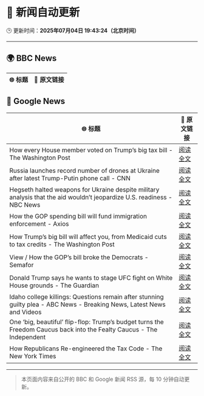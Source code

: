# 🧠 新闻自动更新

🕒 更新时间：**2025年07月04日 19:43:24（北京时间）**

---

## 🌍 BBC News

| 🌐 标题 | 🔗 原文链接 |
|--------|-------------|

## 📰 Google News

| 🌐 标题 | 🔗 原文链接 |
|--------|-------------|
| How every House member voted on Trump’s big tax bill - The Washington Post | [阅读全文](https://news.google.com/rss/articles/CBMikwFBVV95cUxOR3F1a2xLcWk1TUlJelFZYXdQMXlwc213Vy1mMHpwT29MdlJXVWRHcWpVM0g0Zno4YmlHc1VqOFVBczlocTlFclF1M2wxNW13dDhfQUtLemdoUzg2ekR4Ykd4b0NKbHFMMUFzWFhHWkhvY3pldjZybDFBd19sX09wazNnT1YxUWxWekFJMDZaWEdkdU0?oc=5) |
| Russia launches record number of drones at Ukraine after latest Trump-Putin phone call - CNN | [阅读全文](https://news.google.com/rss/articles/CBMijgFBVV95cUxQbjh2aG1pOWNaeHg3dGxzZTFYNGdjS2E4d3NDbTZidlpPOWJyeXBjQWhBRHFDVjVTY2plVUNMY0RPVE5vdVdOVVNxTk82S2Vza0piUWVpWmZhWjhxSEpDWnZyZm8xQW84emxlZmE4MzJNd3hGOVNfX2VXeTdaMEtOOEJ4VXhfd0xFRVJnMERR0gGTAUFVX3lxTE13ZTB1MktkdHpXRVM2eU5KWVd0Q2MyWDJLM1JFMHNHNlpJeWk1a2trckJCN3Uzc2JqNzdyaEJFS1FJV0xvVEZUM0VxZllRTWtJTDhLZmlSUm0tUkJsUnVJbTFnQ3VLRGZUNDlyVDZ6VlpMV2IwZ3FVSXRXS2t0c3lDUFVXa3R0aW03UGR0NW1EQXNxcw?oc=5) |
| Hegseth halted weapons for Ukraine despite military analysis that the aid wouldn’t jeopardize U.S. readiness - NBC News | [阅读全文](https://news.google.com/rss/articles/CBMiuwFBVV95cUxPMUpnMFNJQVZuT1UyeXVRZ3FMZWp4NWlDNy1MNFlRa2JLekt0RmlUQnBXY0M5Y0lra0MxdHZmdm9FR2hYVVQ2bnBuZjFNd0hydUUtRURrY2ZheXdxcFVGSVliVWhxU292VUllNEhPd25KM3Y1ZlphS2hRQ21BcTNPNTZMcUxDU2gwcFZaZGNxaWdXY1pvbDA2UklFUlJfV0FkSDRuSmh4OUNxVGZ6T3RZSngzOUJibUZfaS1z0gFWQVVfeXFMTVh4bnlYcjNOVnJmTy1tZ21fcWU3OUxROW5LekZ1aE8zODFGT056Y1k1Wm1hV1FpeGpXWlpyY0lON2pIUHBQMzBsOFd6ekhXUFdwMGh5cnc?oc=5) |
| How the GOP spending bill will fund immigration enforcement - Axios | [阅读全文](https://news.google.com/rss/articles/CBMikgFBVV95cUxOMU9XVHFXeGlzUlBmTlRScEVJakR3a18xbWE4MXZTQ3BESWhVQ2hfVWl3OWNCSDh1VmlUbVdid1F5TVZINm5vUXp0cUpZWGJ6ZEtDcUV1Q0lnTHpJdWJkRDVjWTNzQ1laMHRsanBKeVo5MWpYQmQweE0wNGdYckhrYUtPUDQ3NUtNb0Z4eE1HZFU3UQ?oc=5) |
| How Trump’s big bill will affect you, from Medicaid cuts to tax credits - The Washington Post | [阅读全文](https://news.google.com/rss/articles/CBMimAFBVV95cUxNUHRpWGxNZl81OGJfU1M5MGhncFh2blZhTlZTX2ROVW82NHRpNzFIYWlJaWNRVks5Q2hMVnlzczg0R0lxWlNlb3dZbndFemVfRWJTUHVBcUlnanpDeEdXNmZ3UGtWcWtSWUZ6MThsX284TlFoT1NvdnpZcE8wTjRLR3dCOXFWSW5fbklqOTN4N1RmZXExYjFEdg?oc=5) |
| View / How the GOP’s bill broke the Democrats - Semafor | [阅读全文](https://news.google.com/rss/articles/CBMihwFBVV95cUxNM1lzR3R2c1JZSWNpT1kxMk14X2RDeHllS2hqWV94Nk1kVDBDYUx6LUZTTThUVGpSaW9YYUhxT0hsaHh4WG1XTGRPTlk3dXlVUlcyRncwb0lxOG5hTEdBSTluckh1YlFMUDloMlpwcGFWekFOQ1BfR1laTFBTcmw4anlRS2NOMGs?oc=5) |
| Donald Trump says he wants to stage UFC fight on White House grounds - The Guardian | [阅读全文](https://news.google.com/rss/articles/CBMitAFBVV95cUxOZmRuUE1uQWtROW1sQ1pMclR4MkhCR0ZYZGVMUW5vcFR0aUpmbTdBSGJ0SVRCUF9qOEtQazY0bGtyR1k1U2x1QXd2eGt1bkhQektvQ3VoSks0cE5pdkhMZ1FRd1B2U1NuY1lXZ1hPaVlSc2hyeHFKZEdEN1NoZHo5U09tVDFXTnJPOVRETGhoQ0JEby1fT2VaZG5OX0lUT21sM3NTU0oxUi1VRVZCS0xQc3RkYTI?oc=5) |
| Idaho college killings: Questions remain after stunning guilty plea - ABC News - Breaking News, Latest News and Videos | [阅读全文](https://news.google.com/rss/articles/CBMiqgFBVV95cUxPeERGMGhFZUdnYUEzTHB2MjFXTHdpLVZJd01jTC1DTHVPN2NkRWxGSGNtNnJ0ZGtHQWxCZVVZOC1TbVJ3QmZ4YklZN2R4WkdWYkZoVGY5TVhDLTN5Tks3Vk5UUjdKaTFqNVB5M1ZESXRTVHJBZnB2VEdIdF91Q2dLbnFRM0JOSVZ2RHY4a2t5TG1WZ014UThvUHMtYUNJWmpSaUotX2d2QmVCQdIBrwFBVV95cUxPYXVmR0FHYW5lWjFKcUZyald0ZllTRlZQUWhkbVFVaTNnNTRWakw2SVZvMWJ6bWxrd3VIZHlYQ21TUXlVekNWQkxSZDg2N0RqMXBLVkFUdE9BNTE3Y2pkQlBrUXVCOWZDMzJsUlJhRFNTQjlIRnVDNExtdDZITkZRbDFHMjZxREluNEN5WGNhNFdaTFhRMzJ1Qkpud2UyMUVDRkhvUmo3Y1ctYzMxa1lJ?oc=5) |
| One ‘big, beautiful’ flip-flop: Trump’s budget turns the Freedom Caucus back into the Fealty Caucus - The Independent | [阅读全文](https://news.google.com/rss/articles/CBMitAFBVV95cUxNNmd4N2VZdkU0RGxMZVV5aHJmdDVoUWlyN19SRE0wX1VYVlJhd3ZfMlRXVGo2QWk4N0VqWVFwdEc3SlpWNmJIbEVCWUdfRFg3QVpWZ2g4Y1R4SGM0dVFLY29hU2VPZWFVV0laaDJ2bkdscUJiVDdBNWdYS0ZRWmlPNUZtQnplYU5IQUNEcmNQTEgyYTFGUmU5a1NTYlB4c2FxaHhGa1Rhck1KbGc5bElTdHhhTmg?oc=5) |
| How Republicans Re-engineered the Tax Code - The New York Times | [阅读全文](https://news.google.com/rss/articles/CBMihAFBVV95cUxOS2VkRXFJZm9kcl82YXY1bHM0eDVtRmNmNXBybWE4d1I1dW1PX0hjRlhLbG1HaVhCWjlzRTNSMWJIeFhxZnVmZEVHOXJZMnVLbTFDaGU5aHkxbzd0WG9HYUdRd1dDamVXTnhUV0lQektQYjlYMVJzWlBLc2ttd1dRRUR1N2M?oc=5) |

---
> 本页面内容来自公开的 BBC 和 Google 新闻 RSS 源，每 10 分钟自动更新。